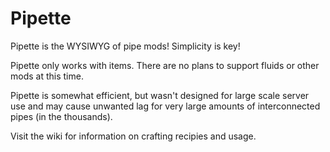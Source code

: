 # Pipette

Pipette is the WYSIWYG of pipe mods! Simplicity is key!

Pipette only works with items. There are no plans to support fluids or other mods at this time.

Pipette is somewhat efficient, but wasn't designed for large scale server use and may cause unwanted lag for very large amounts of interconnected pipes (in the thousands).

Visit the wiki for information on crafting recipies and usage.
